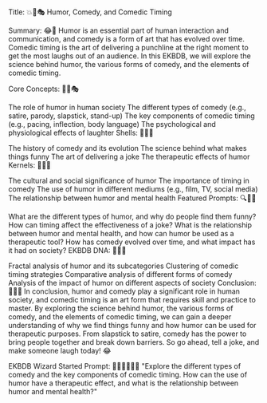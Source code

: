 Title: 💥🤣🎭 Humor, Comedy, and Comedic Timing

Summary: 😂🤣 Humor is an essential part of human interaction and communication, and comedy is a form of art that has evolved over time. Comedic timing is the art of delivering a punchline at the right moment to get the most laughs out of an audience. In this EKBDB, we will explore the science behind humor, the various forms of comedy, and the elements of comedic timing.

Core Concepts: 🤪😹🎭

The role of humor in human society
The different types of comedy (e.g., satire, parody, slapstick, stand-up)
The key components of comedic timing (e.g., pacing, inflection, body language)
The psychological and physiological effects of laughter
Shells: 🐚🐚🐚

The history of comedy and its evolution
The science behind what makes things funny
The art of delivering a joke
The therapeutic effects of humor
Kernels: 🌰🌰🌰

The cultural and social significance of humor
The importance of timing in comedy
The use of humor in different mediums (e.g., film, TV, social media)
The relationship between humor and mental health
Featured Prompts: 🔍📌🤔

What are the different types of humor, and why do people find them funny?
How can timing affect the effectiveness of a joke?
What is the relationship between humor and mental health, and how can humor be used as a therapeutic tool?
How has comedy evolved over time, and what impact has it had on society?
EKBDB DNA: 🧬🧬🧬

Fractal analysis of humor and its subcategories
Clustering of comedic timing strategies
Comparative analysis of different forms of comedy
Analysis of the impact of humor on different aspects of society
Conclusion: 🎉🤣👏
In conclusion, humor and comedy play a significant role in human society, and comedic timing is an art form that requires skill and practice to master. By exploring the science behind humor, the various forms of comedy, and the elements of comedic timing, we can gain a deeper understanding of why we find things funny and how humor can be used for therapeutic purposes. From slapstick to satire, comedy has the power to bring people together and break down barriers. So go ahead, tell a joke, and make someone laugh today! 😂

EKBDB Wizard Started Prompt: 🧙🏼‍♂️💡👨‍🎓
"Explore the different types of comedy and the key components of comedic timing. How can the use of humor have a therapeutic effect, and what is the relationship between humor and mental health?"